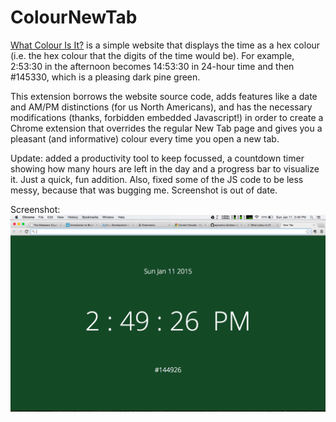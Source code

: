 # ColourNewTab
[What Colour Is It?](http://whatcolourisit.scn9a.org/) is a simple website that displays the time as a hex colour (i.e. the hex colour that the digits of the time would be). For example, 2:53:30 in the afternoon becomes 14:53:30 in 24-hour time and then #145330, which is a pleasing dark pine green.

This extension borrows the website source code, adds features like a date and AM/PM distinctions (for us North Americans), and has the necessary modifications (thanks, forbidden embedded Javascript!) in order to create a Chrome extension that overrides the regular New Tab page and gives you a pleasant (and informative) colour every time you open a new tab.

Update: added a productivity tool to keep focussed, a countdown timer showing how many hours are left in the day and a progress bar to visualize it. Just a quick, fun addition. Also, fixed some of the JS code to be less messy, because that was bugging me. Screenshot is out of date.

Screenshot:
![ColourNewTab](NewTabScreenshot.png)
